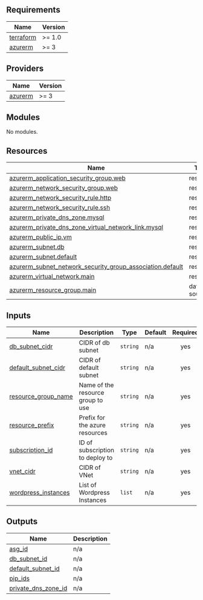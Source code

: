 <!-- BEGIN_TF_DOCS -->
## Requirements

| Name | Version |
|------|---------|
| <a name="requirement_terraform"></a> [terraform](#requirement\_terraform) | >= 1.0 |
| <a name="requirement_azurerm"></a> [azurerm](#requirement\_azurerm) | >= 3 |

## Providers

| Name | Version |
|------|---------|
| <a name="provider_azurerm"></a> [azurerm](#provider\_azurerm) | >= 3 |

## Modules

No modules.

## Resources

| Name | Type |
|------|------|
| [azurerm_application_security_group.web](https://registry.terraform.io/providers/hashicorp/azurerm/latest/docs/resources/application_security_group) | resource |
| [azurerm_network_security_group.web](https://registry.terraform.io/providers/hashicorp/azurerm/latest/docs/resources/network_security_group) | resource |
| [azurerm_network_security_rule.http](https://registry.terraform.io/providers/hashicorp/azurerm/latest/docs/resources/network_security_rule) | resource |
| [azurerm_network_security_rule.ssh](https://registry.terraform.io/providers/hashicorp/azurerm/latest/docs/resources/network_security_rule) | resource |
| [azurerm_private_dns_zone.mysql](https://registry.terraform.io/providers/hashicorp/azurerm/latest/docs/resources/private_dns_zone) | resource |
| [azurerm_private_dns_zone_virtual_network_link.mysql](https://registry.terraform.io/providers/hashicorp/azurerm/latest/docs/resources/private_dns_zone_virtual_network_link) | resource |
| [azurerm_public_ip.vm](https://registry.terraform.io/providers/hashicorp/azurerm/latest/docs/resources/public_ip) | resource |
| [azurerm_subnet.db](https://registry.terraform.io/providers/hashicorp/azurerm/latest/docs/resources/subnet) | resource |
| [azurerm_subnet.default](https://registry.terraform.io/providers/hashicorp/azurerm/latest/docs/resources/subnet) | resource |
| [azurerm_subnet_network_security_group_association.default](https://registry.terraform.io/providers/hashicorp/azurerm/latest/docs/resources/subnet_network_security_group_association) | resource |
| [azurerm_virtual_network.main](https://registry.terraform.io/providers/hashicorp/azurerm/latest/docs/resources/virtual_network) | resource |
| [azurerm_resource_group.main](https://registry.terraform.io/providers/hashicorp/azurerm/latest/docs/data-sources/resource_group) | data source |

## Inputs

| Name | Description | Type | Default | Required |
|------|-------------|------|---------|:--------:|
| <a name="input_db_subnet_cidr"></a> [db\_subnet\_cidr](#input\_db\_subnet\_cidr) | CIDR of db subnet | `string` | n/a | yes |
| <a name="input_default_subnet_cidr"></a> [default\_subnet\_cidr](#input\_default\_subnet\_cidr) | CIDR of default subnet | `string` | n/a | yes |
| <a name="input_resource_group_name"></a> [resource\_group\_name](#input\_resource\_group\_name) | Name of the resource group to use | `string` | n/a | yes |
| <a name="input_resource_prefix"></a> [resource\_prefix](#input\_resource\_prefix) | Prefix for the azure resources | `string` | n/a | yes |
| <a name="input_subscription_id"></a> [subscription\_id](#input\_subscription\_id) | ID of subscription to deploy to | `string` | n/a | yes |
| <a name="input_vnet_cidr"></a> [vnet\_cidr](#input\_vnet\_cidr) | CIDR of VNet | `string` | n/a | yes |
| <a name="input_wordpress_instances"></a> [wordpress\_instances](#input\_wordpress\_instances) | List of Wordpress Instances | `list` | n/a | yes |

## Outputs

| Name | Description |
|------|-------------|
| <a name="output_asg_id"></a> [asg\_id](#output\_asg\_id) | n/a |
| <a name="output_db_subnet_id"></a> [db\_subnet\_id](#output\_db\_subnet\_id) | n/a |
| <a name="output_default_subnet_id"></a> [default\_subnet\_id](#output\_default\_subnet\_id) | n/a |
| <a name="output_pip_ids"></a> [pip\_ids](#output\_pip\_ids) | n/a |
| <a name="output_private_dns_zone_id"></a> [private\_dns\_zone\_id](#output\_private\_dns\_zone\_id) | n/a |
<!-- END_TF_DOCS -->